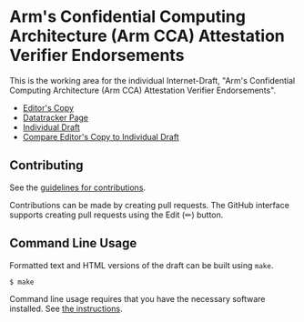 <!-- regenerate: on (set to off if you edit this file) -->

# Arm's Confidential Computing Architecture (Arm CCA) Attestation Verifier Endorsements

This is the working area for the individual Internet-Draft, "Arm's Confidential Computing Architecture (Arm CCA) Attestation Verifier Endorsements".

* [Editor's Copy](https://yogeshbdeshpande.github.io/draft-cca-rats-endorsements/#go.draft-ydb-rats-cca-endorsements.html)
* [Datatracker Page](https://datatracker.ietf.org/doc/draft-ydb-rats-cca-endorsements)
* [Individual Draft](https://datatracker.ietf.org/doc/html/draft-ydb-rats-cca-endorsements)
* [Compare Editor's Copy to Individual Draft](https://yogeshbdeshpande.github.io/draft-cca-rats-endorsements/#go.draft-ydb-rats-cca-endorsements.diff)


## Contributing

See the
[guidelines for contributions](https://github.com/yogeshbdeshpande/draft-cca-rats-endorsements/blob/main/CONTRIBUTING.md).

Contributions can be made by creating pull requests.
The GitHub interface supports creating pull requests using the Edit (✏) button.


## Command Line Usage

Formatted text and HTML versions of the draft can be built using `make`.

```sh
$ make
```

Command line usage requires that you have the necessary software installed.  See
[the instructions](https://github.com/martinthomson/i-d-template/blob/main/doc/SETUP.md).

